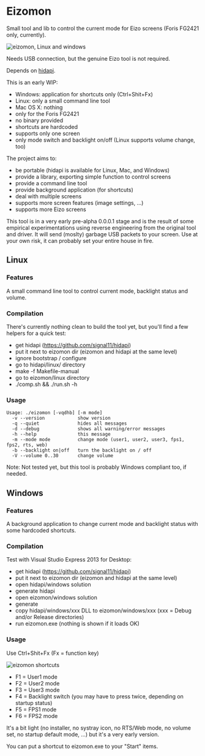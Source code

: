 # Eizomon

Small tool and lib to control the current mode for Eizo screens (Foris FG2421 only, currently).

![eizomon, Linux and windows](http://ftp.cqfd-corp.org/eizomon_screen.jpg)

Needs USB connection, but the genuine Eizo tool is not required.

Depends on [hidapi](https://github.com/signal11/hidapi).

This is an early WIP:
 * Windows: application for shortcuts only (Ctrl+Shit+Fx)
 * Linux: only a small command line tool
 * Mac OS X: nothing
 * only for the Foris FG2421
 * no binary provided
 * shortcuts are hardcoded
 * supports only one screen
 * only mode switch and backlight on/off (Linux supports volume change, too)

The project aims to:
 * be portable (hidapi is available for Linux, Mac, and Windows)
 * provide a library, exporting simple function to control screens
 * provide a command line tool
 * provide background application (for shortcuts)
 * deal with multiple screens
 * supports more screen features (image settings, ...)
 * supports more Eizo screens

This tool is in a very early pre-alpha 0.0.0.1 stage and is the result of some empirical experimentations using reverse engineering from the original tool and driver. It will send (moslty) garbage USB packets to your screen.
Use at your own risk, it can probably set your entire house in fire.

## Linux

### Features

A small command line tool to control current mode, backlight status and volume.

### Compilation

There's currently nothing clean to build the tool yet, but you'll find a few helpers for a quick test:

- get hidapi (https://github.com/signal11/hidapi)
- put it next to eizomon dir (eizomon and hidapi at the same level)
- ignore bootstrap / configure
- go to hidapi/linux/ directory
- make -f Makefile-manual
- go to eizomon/linux directory
- ./comp.sh && ./run.sh -h

### Usage

```
Usage: ./eizomon [-vqdhb] [-m mode]
  -v --version            show version
  -q --quiet              hides all messages
  -d --debug              shows all warning/error messages
  -h --help               this message
  -m --mode mode          change mode (user1, user2, user3, fps1, fps2, rts, web)
  -b --backlight on|off   turn the backlight on / off
  -V --volume 0..30       change volume
```

Note: Not tested yet, but this tool is probably Windows compliant too, if needed.

## Windows

### Features

A background application to change current mode and backlight status with some hardcoded shortcuts.

### Compilation

Test with Visual Studio Express 2013 for Desktop:

- get hidapi (https://github.com/signal11/hidapi)
- put it next to eizomon dir (eizomon and hidapi at the same level)
- open hidapi/windows solution
- generate hidapi
- open eizomon/windows solution
- generate
- copy hidapi/windows/xxx DLL to eizomon/windows/xxx (xxx = Debug and/or Release directories)
- run eizomon.exe (nothing is shown if it loads OK)

### Usage

Use Ctrl+Shit+Fx (Fx = function key)

![eizomon shortcuts](http://ftp.cqfd-corp.org/eizomon_keys.jpg)

- F1 = User1 mode
- F2 = User2 mode
- F3 = User3 mode
- F4 = Backlight switch (you may have to press twice, depending on startup status)
- F5 = FPS1 mode
- F6 = FPS2 mode

It's a bit light (no installer, no systray icon, no RTS/Web mode, no volume set, no startup default mode, …) but it's a very early version.

You can put a shortcut to eizomon.exe to your "Start" items.
